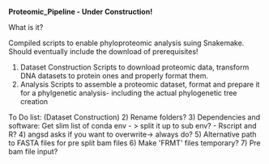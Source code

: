 **Proteomic_Pipeline - Under Construction!**

What is it?

Compiled scripts to enable phyloproteomic analysis suing Snakemake. Should eventually include the download of prerequisites!
1) Dataset Construction 
   Scripts to download proteomic data, transform DNA datasets to protein ones and properly format them.
2) Analysis
   Scripts to assemble a proteomic dataset, format and prepare it for a phylgenetic analysis- including the actual phylogenetic tree creation
   
   
   
To Do list: (Dataset Construction)
   2) Rename folders?
   3) Dependencies and software: Get slim list of conda env - > split it up to sub env? - Rscript and R?
   4) angsd asks if you want to overwrite-> always do?
   5) Alternative path to FASTA files for pre split bam files
   6) Make 'FRMT' files temporary?
   7) Pre bam file input?
